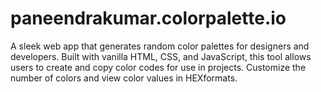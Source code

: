 # paneendrakumar.colorpalette.io
A sleek web app that generates random color palettes for designers and developers. Built with vanilla HTML, CSS, and JavaScript, this tool allows users to create and copy color codes for use in projects. Customize the number of colors and view color values in HEXformats.
